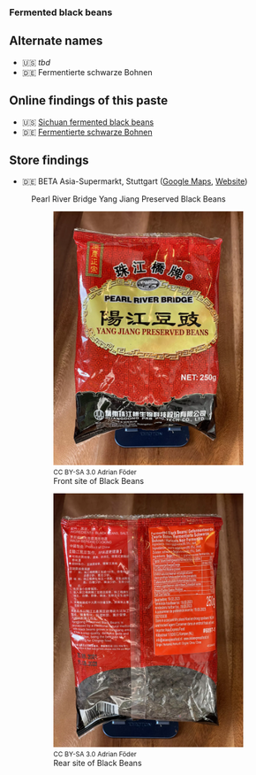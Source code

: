 ### Fermented black beans

## Alternate names

* 🇺🇸 _tbd_
* 🇩🇪 Fermentierte schwarze Bohnen

## Online findings of this paste

* 🇺🇸 [Sichuan fermented black beans](https://themalamarket.com/products/fermented-black-beans-douchi)
* 🇩🇪 [Fermentierte schwarze Bohnen](https://www.insiderasia.de/fermentierte-schwarze-bohnen.html)

## Store findings

* 🇩🇪 BETA Asia-Supermarkt, Stuttgart ([Google Maps](https://goo.gl/maps/UwoeLhQNrwrqREye6), [Website](http://www.beta-asia-supermarkt.de/))

<figure role="group">
  <figcaption>Pearl River Bridge Yang Jiang Preserved Black Beans</figcaption>
    
  <figure>
    <img src="photos/fermented-black-beans-front.webp" alt="Front view of the packaging" />
    <footer><small>CC BY-SA 3.0 Adrian Föder</small></footer>
    <figcaption>Front site of Black Beans</figcaption>
  </figure>

  <figure>
    <img src="photos/fermented-black-beans-back.webp" alt="Rear view of the packaging" />
    <footer><small>CC BY-SA 3.0 Adrian Föder</small></footer>
    <figcaption>Rear site of Black Beans</figcaption>
  </figure>
</figure>
